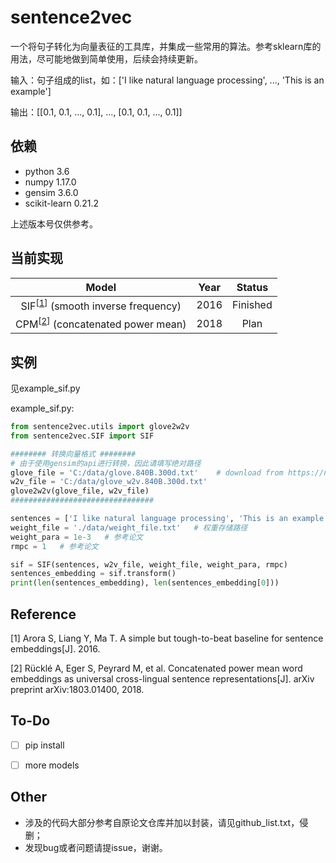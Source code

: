 # sentence2vec
一个将句子转化为向量表征的工具库，并集成一些常用的算法。参考sklearn库的用法，尽可能地做到简单使用，后续会持续更新。

输入：句子组成的list，如：['I like natural language processing', ..., 'This is an example']

输出：[[0.1, 0.1, ..., 0.1], ..., [0.1, 0.1, ..., 0.1]]



## 依赖
- python 3.6
- numpy 1.17.0
- gensim 3.6.0
- scikit-learn 0.21.2

上述版本号仅供参考。



## 当前实现

Model | Year | Status 
:-: | :-: | :-: 
SIF<sup>[[1](#reference1)]</sup> (smooth inverse frequency) | 2016 | Finished 
CPM<sup>[[2](#reference2)]</sup> (concatenated power mean) | 2018 | Plan 



## 实例

见example_sif.py

example_sif.py:

```python
from sentence2vec.utils import glove2w2v
from sentence2vec.SIF import SIF

######## 转换向量格式 ########
# 由于使用gensim的api进行转换，因此请填写绝对路径
glove_file = 'C:/data/glove.840B.300d.txt'    # download from https://nlp.stanford.edu/projects/glove/
w2v_file = 'C:/data/glove_w2v.840B.300d.txt'
glove2w2v(glove_file, w2v_file)
################################

sentences = ['I like natural language processing', 'This is an example']   # 所有句子list
weight_file = './data/weight_file.txt'   # 权重存储路径
weight_para = 1e-3   # 参考论文
rmpc = 1   # 参考论文

sif = SIF(sentences, w2v_file, weight_file, weight_para, rmpc)
sentences_embedding = sif.transform()
print(len(sentences_embedding), len(sentences_embedding[0]))
```



## Reference

<div id='reference1'></div>

[1] Arora S, Liang Y, Ma T. A simple but tough-to-beat baseline for sentence embeddings[J]. 2016.

<div id='reference2'></div>

[2] Rücklé A, Eger S, Peyrard M, et al. Concatenated power mean word embeddings as universal cross-lingual sentence representations[J]. arXiv preprint arXiv:1803.01400, 2018.



## To-Do

- [ ] pip install
- [ ] more models



## Other

- 涉及的代码大部分参考自原论文仓库并加以封装，请见github_list.txt，侵删；
- 发现bug或者问题请提issue，谢谢。
